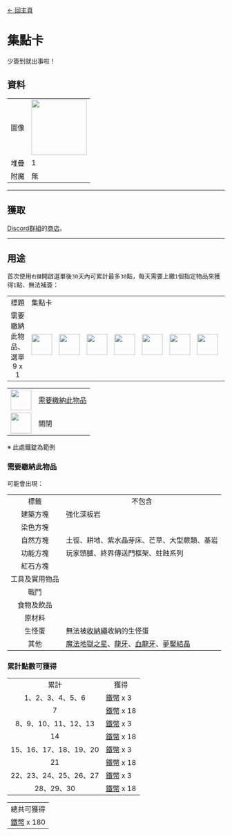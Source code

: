 [← 回主頁](../)
# 集點卡
少簽到就出事啦！

## 資料
<table>
    <tr><td align="end">圖像</td><td><img src="https://i.imgur.com/b9dvhST.gif" width="128"/></td></tr>
    <tr><td align="end">堆疊</td><td>1</td></tr>
    <tr><td align="end">附魔</td><td>無</td></tr>
</table>

---

## 獲取
[Discord群組](../feature/discord_server.md)的[商店](https://discord.com/channels/799977829805981716/1048223592342622289)。

---

## 用途
首次使用`右鍵`開啟選單後`30`天內可累計最多`30`點，每天需要上繳`1`個指定物品來獲得`1`點、無法補簽：  

<table>
    <tr><td align="center">標題</td><td colspan="9">集點卡</td></tr>
    <tr><td align="center">需要繳納此物品、選單<br/>9 x 1</td><td><img src="https://i.imgur.com/wl43BjZ.png" width="48"/></td><td><img src="https://i.imgur.com/wl43BjZ.png" width="48"/></td><td><img src="https://i.imgur.com/wl43BjZ.png" width="48"/></td><td><img src="https://i.imgur.com/wl43BjZ.png" width="48"/></td><td><img src="https://i.imgur.com/dAm53pS.png" width="48"/></td><td><img src="https://i.imgur.com/wl43BjZ.png" width="48"/></td><td><img src="https://i.imgur.com/wl43BjZ.png" width="48"/></td><td><img src="https://i.imgur.com/wl43BjZ.png" width="48"/></td><td><img src="https://i.imgur.com/sAwvuIi.png" width="48"/></td></tr>
</table>

<table>
    <tr><td align="center"><img src="https://i.imgur.com/dAm53pS.png" width="48"/></td><td><a href="#需要繳納此物品">需要繳納此物品</a></td></tr>
    <tr><td align="center"><img src="https://i.imgur.com/sAwvuIi.png" width="48"/></td><td>關閉</td></tr>
</table>

※ 此處鐵錠為範例

### 需要繳納此物品
可能會出現：  

<table>
    <tr><td align="center">標籤</td><td align="center">不包含</td></tr>
    <tr><td align="center">建築方塊</td><td align="start">強化深板岩</td></tr>
    <tr><td align="center">染色方塊</td><td align="start"></td></tr>
    <tr><td align="center">自然方塊</td><td align="start">土徑、耕地、紫水晶芽床、芒草、大型蕨類、基岩</td></tr>
    <tr><td align="center">功能方塊</td><td align="start">玩家頭臚、終界傳送門框架、蛀蝕系列</td></tr>
    <tr><td align="center">紅石方塊</td><td align="start"></td></tr>
    <tr><td align="center">工具及實用物品</td><td align="start"></td></tr>
    <tr><td align="center">戰鬥</td><td align="start"></td></tr>
    <tr><td align="center">食物及飲品</td><td align="start"></td></tr>
    <tr><td align="center">原材料</td><td align="start"></td></tr>
    <tr><td align="center">生怪蛋</td><td align="start">無法被<a href="rope.md">收納繩</a>收納的生怪蛋</td></tr>
    <tr><td align="center">其他</td><td align="start"><a href="magic_nether_star.md">魔法地獄之星</a>、<a href="dragon_tooth.md">龍牙</a>、<a href="dragon_blood_tooth.md">血龍牙</a>、<a href="nightmare_crystal.md">夢魘結晶</a></td></tr>
</table>

### 累計點數可獲得

<table>
    <tr><td align="center">累計</td><td align="center">獲得</td></tr>
    <tr><td align="center">1、2、3、4、5、6</td><td align="start"><a href="coin.md">鐵幣</a> x 3</td></tr>
    <tr><td align="center">7</td><td align="center"><a href="coin.md">鐵幣</a> x 18</td></tr>
    <tr><td align="center">8、9、10、11、12、13</td><td align="start"><a href="coin.md">鐵幣</a> x 3</td></tr>
    <tr><td align="center">14</td><td align="center"><a href="coin.md">鐵幣</a> x 18</td></tr>
    <tr><td align="center">15、16、17、18、19、20</td><td align="start"><a href="coin.md">鐵幣</a> x 3</td></tr>
    <tr><td align="center">21</td><td align="center"><a href="coin.md">鐵幣</a> x 18</td></tr>
    <tr><td align="center">22、23、24、25、26、27</td><td align="start"><a href="coin.md">鐵幣</a> x 3</td></tr>
    <tr><td align="center">28、29、30</td><td align="center"><a href="coin.md">鐵幣</a> x 18</td></tr>
</table>

<table>
    <tr><td align="center">總共可獲得</td></tr>
    <tr><td align="center"><a href="coin.md">鐵幣</a> x 180</td></tr>
</table>